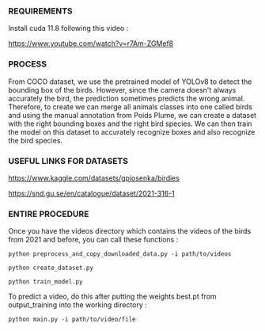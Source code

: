 ### REQUIREMENTS

Install cuda 11.8 following this video :

https://www.youtube.com/watch?v=r7Am-ZGMef8

### PROCESS

From COCO dataset, we use the pretrained model of YOLOv8 to detect the bounding box of the birds. However, since the camera doesn't always accurately the bird, the prediction sometimes predicts the wrong animal. Therefore, to create we can merge all animals classes into one called birds and using the manual annotation from Poids Plume, we can create a dataset with the right bounding boxes and the right bird species. We can then train the model on this dataset to accurately recognize boxes and also recognize the bird species.

### USEFUL LINKS FOR DATASETS

https://www.kaggle.com/datasets/gpiosenka/birdies

https://snd.gu.se/en/catalogue/dataset/2021-316-1

### ENTIRE PROCEDURE

Once you have the videos directory which contains the videos of the birds from 2021 and before, you can call these functions :

```
python preprocess_and_copy_downloaded_data.py -i path/to/videos

python create_dataset.py

python train_model.py
```

To predict a video, do this after putting the weights best.pt from output_training into the working directory :

```
python main.py -i path/to/video/file
```
